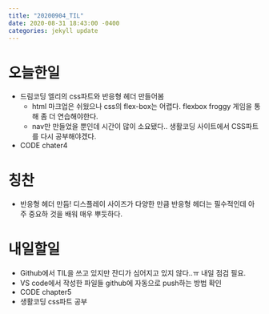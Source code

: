 ```yaml
---
title: "20200904_TIL"
date: 2020-08-31 18:43:00 -0400
categories: jekyll update
---
```


# 오늘한일
* 드림코딩 엘리의 css파트와 반응형 헤더 만들어봄
  * html 마크업은 쉬웠으나 css의 flex-box는 어렵다. flexbox froggy 게임을 통해 좀 더 연습해야한다. 
  * nav만 만들었을 뿐인데 시간이 많이 소요됐다.. 생활코딩 사이트에서 CSS파트를 다시 공부해야겠다.
* CODE chater4

# 칭찬
* 반응형 헤더 만듬! 디스플레이 사이즈가 다양한 만큼 반응형 헤더는 필수적인데 아주 중요하 것을 배워 매우 뿌듯하다.

# 내일할일
* Github에서 TIL을 쓰고 있지만 잔디가 심어지고 있지 않다..ㅠ 내일 점검 필요.
* VS code에서 작성한 파일들 github에 자동으로 push하는 방법 확인
* CODE chapter5
* 생활코딩 css파트 공부
